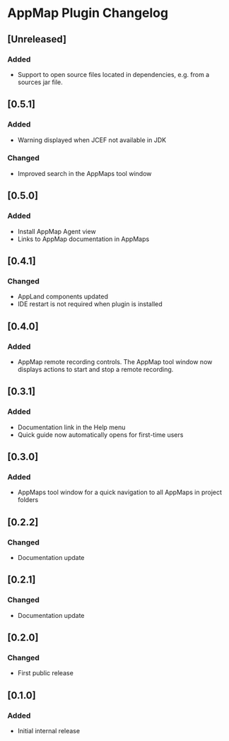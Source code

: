 # AppMap Plugin Changelog

## [Unreleased]
### Added
- Support to open source files located in dependencies, e.g. from a sources jar file.

## [0.5.1]
### Added
- Warning displayed when JCEF not available in JDK

### Changed
- Improved search in the AppMaps tool window

## [0.5.0]
### Added
- Install AppMap Agent view
- Links to AppMap documentation in AppMaps

## [0.4.1]
### Changed
- AppLand components updated
- IDE restart is not required when plugin is installed

## [0.4.0]
### Added
- AppMap remote recording controls. The AppMap tool window now displays actions to start and stop a remote recording.

## [0.3.1]
### Added
- Documentation link in the Help menu
- Quick guide now automatically opens for first-time users

## [0.3.0]
### Added
- AppMaps tool window for a quick navigation to all AppMaps in project folders
  
## [0.2.2]
### Changed
- Documentation update

## [0.2.1]
### Changed
- Documentation update

## [0.2.0]
### Changed
- First public release

## [0.1.0]
### Added
- Initial internal release
